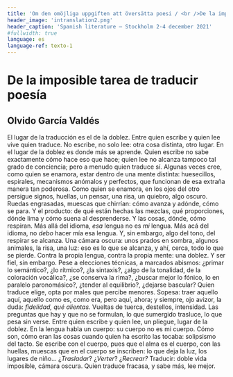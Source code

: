 ```yaml
---
title: 'Om den omöjliga uppgiften att översätta poesi / <br />De la imposible tarea de traducir poesía'
header_image: 'intranslation2.png'
header_caption: 'Spanish literature – Stockholm 2-4 december 2021'
#fullwidth: true
language: es
language-ref: texto-1
---
```





<!--more-->


<div class="textos">

<div class="text esp">
    <h1>De la imposible tarea de traducir poesía</h1>
    <h2>Olvido García Valdés</h2>  
    <p>El lugar de la traducción es el de la doblez. Entre quien escribe y quien lee vive quien traduce. No escribe, no solo lee: otra cosa distinta, otro lugar. En el lugar de la doblez es donde más se aprende. Quien escribe no sabe exactamente cómo hace eso que hace; quien lee no alcanza tampoco tal grado de conciencia; pero a menudo quien traduce sí. Algunas veces cree, como quien se enamora, estar dentro de una mente distinta: huesecillos, espirales, mecanismos anómalos y perfectos, que funcionan de esa extraña manera tan poderosa. Como quien se enamora, en los ojos del otro persigue signos, huellas, un pensar, una risa, un quiebro, algo oscuro. Ruedas engrasadas, muescas que chirrían: cómo avanza y adónde, cómo se para. Y el producto: de qué están hechas las mezclas, qué proporciones, dónde lima y cómo suena al desprenderse. Y las cosas, dónde, cómo respiran. Más allá del idioma, <em>esa</em> lengua no es <em>mi</em> lengua. Más acá del idioma, no <em>debo</em> hacer mía esa lengua. Y, sin embargo, algo del tono, del respirar se alcanza. Una cámara oscura: unos prados en sombra, algunos animales, la risa, una luz: eso es lo que se alcanza, y ahí, cerca, todo lo que se pierde. Contra la propia lengua, contra la propia mente: una doblez. Y ser fiel, sin embargo. Pese a elecciones técnicas, a marcados abismos: ¿primar lo semántico?, ¿lo rítmico?, ¿la sintaxis?, ¿algo de la tonalidad, de la coloración vocálica?, ¿se conserva la rima?, ¿buscar mejor lo fónico, lo en paralelo paronomásico?, ¿tender al equilibrio?, ¿dejarse bascular? Quien traduce elige, opta por males que percibe menores. Sopesa: traer aquello aquí, aquello como es, como era, pero aquí, ahora; y siempre, ojo avizor, la duda: <em>fidelidad, qué alientas</em>. Vueltas de tuerca, destellos, intensidad. Las preguntas que hay y que no se formulan, lo que sumergido trasluce, lo que pesa sin verse. Entre quien escribe y quien lee, un pliegue, lugar de la doblez. En la lengua habla un cuerpo: su cuerpo no es mi cuerpo. Cómo son, cómo eran las cosas cuando quien ha escrito las tocaba: solipsismo del tacto. Se escribe con el cuerpo, pues que el alma es el cuerpo, con las huellas, muescas que en el cuerpo se inscriben: lo que deja la luz, los lugares de niño... ¿<em>Trasladar</em>? ¿<em>Verter</em>? ¿<em>Recrear? </em>Traducir: doble vida imposible, cámara oscura. Quien traduce fracasa, y sabe más, lee mejor.</p>
</div>

</div>

<!-- </div> -->

